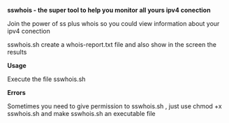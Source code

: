 **sswhois - the super tool to help you monitor all yours ipv4 conection**

Join the power of ss plus whois so you could view information about your ipv4 conection

sswhois.sh create a whois-report.txt file and also show in the screen the results

**Usage**

Execute the file sswhois.sh 

**Errors**

Sometimes you need to give permission to sswhois.sh , just use chmod +x sswhois.sh and make sswhois.sh an executable file